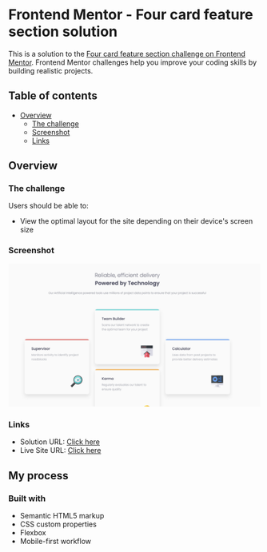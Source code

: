 # Frontend Mentor - Four card feature section solution

This is a solution to the [Four card feature section challenge on Frontend Mentor](https://www.frontendmentor.io/challenges/four-card-feature-section-weK1eFYK). Frontend Mentor challenges help you improve your coding skills by building realistic projects.

## Table of contents

- [Overview](#overview)
  - [The challenge](#the-challenge)
  - [Screenshot](#screenshot)
  - [Links](#links)

## Overview

### The challenge

Users should be able to:

- View the optimal layout for the site depending on their device's screen size

### Screenshot

![](./screenshot.jpg)

### Links

- Solution URL: [Click here](https://github.com/kareemsakr/fe-challenge-5)
- Live Site URL: [Click here](https://kareemsakr.github.io/fe-challenge-5/)

## My process

### Built with

- Semantic HTML5 markup
- CSS custom properties
- Flexbox
- Mobile-first workflow
